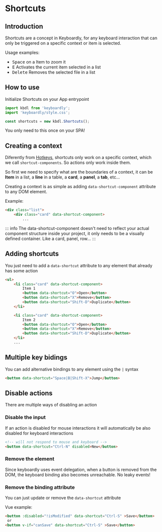 # Shortcuts

## Introduction

Shortcuts are a concept in Keyboardly, for any keyboard interaction that can only be triggered on a specific context or item is selected.

Usage examples:
 - <kbd>Space</kbd> on a Item to zoom it
 - <kbd>E</kbd> Activates the current item selected in a list
 - <kbd>Delete</kbd> Removes the selected file in a list

## How to use

Initialize Shortcuts on your App entrypoint

```js
import kbdl from 'keyboardly';
import 'keyboardly/style.css';

const shortcuts = new kbdl.Shortcuts();
```

You only need to this once on your SPA!

## Creating a context

Diferently from [Hotkeys](../hotkeys/), shortcuts only work on a specific context, which we call `shortcut-components`.
So actions only work inside them.

So first we need to specify what are the boundaries of a context, it can be
    **Item** in a list, a **line** in a table, a **card**, a **panel**, a **tab**, etc...

Creating a context is as simple as adding `data-shortcut-component` attribute to any DOM element.

Example:
```html
<div class="list">
    <div class="card" data-shortcut-component>
        ...
```

::: info
The data-shortcut-component doesn't need to reflect your actual component structure inside your project,
it only needs to be a visually defined container. Like a card, panel, row...
:::

## Adding shortcuts

You just need to add a `data-shortcut` attribute to any element that already has some action

```html
<ul>
    <li class="card" data-shortcut-component>
        Item 1        
        <button data-shortcut="O">Open</button>
        <button data-shortcut="X">Remove</button>
        <button data-shortcut="Shift-D">Duplicate</button>
    </li>

    <li class="card" data-shortcut-component>  
        Item 2      
        <button data-shortcut="O">Open</button>
        <button data-shortcut="X">Remove</button>
        <button data-shortcut="Shift-D">Duplicate</button>
    </li>
    ...
```
## Multiple key bidings

You can add alternative bindings to any element using the `|` syntax
```html
<button data-shortcut="Space|B|Shift-X">Jump</button>
```

## Disable actions

There are multiple ways of disabling an action
### Disable the input
If an action is disabled for mouse interactions it will automatically be also disabled for keyboard interactions
```html
<!-- will not respond to mouse and keyboard -->
<button data-shortcut="Ctrl-N" disabled>New</button>
```
### Remove the element
Since keyboardly uses event delegation, when a button is removed from the DOM, the keyboard binding also becomes unreachable.
No leaky events!

### Remove the binding attribute
You can just update or remove the `data-shortcut` attribute


Vue example:
```html
<button :disabled="!isModified" data-shortcut="Ctrl-S" >Save</button>
 or
<button v-if="canSave" data-shortcut="Ctrl-S" >Save</button>
```
